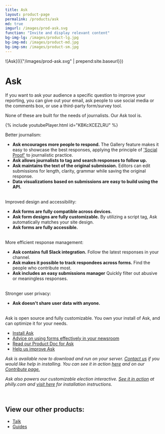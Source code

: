 ```yaml
---
title: Ask
layout: product-page
permalink: /products/ask
md: true
imgurl: /images/prod-ask.svg
function: "Invite and display relevant content"
bg-img-lg: /images/product-lg.jpg
bg-img-md: /images/product-md.jpg
bg-img-sm: /images/product-sm.jpg
---
```


![Ask]({{"/images/prod-ask.svg" | prepend:site.baseurl}})

# Ask 

If you want to ask your audience a specific question to improve your reporting, you can give out your email, ask people to use social media or the comments box, or use a third-party form/survey tool.

None of these are built for the needs of journalists. Our Ask tool is. 

{% include youtubePlayer.html id="KBKcXCEZLRU" %}		

Better journalism: 
* **Ask encourages more people to respond.** The Gallery feature makes it easy to showcase the best responses, applying the principle of ['Social Proof'](http://www.obanalytics.com/images/Cialdini_2001.pdf) to journalistic practice.
* **Ask allows journalists to tag and search responses to follow up.**<br/>
* **Ask maintains the text of the original submission.** Editors can edit submissions for length, clarity, grammar while saving the original response.<br/>
* **Data visualizations based on submissions are easy to build using the API.** <br/><br/>

Improved design and accessibility:
* **Ask forms are fully compatible across devices.**
* **Ask form designs are fully customizable.** By utilizing a script tag, Ask automatically matches your site design.
* **Ask forms are fully accessible.**<br/><br/>

More efficient response management:
* **Ask contains full Slack integration.** Follow the latest responses in your channel.
* **Ask makes it possible to track respondees across forms.** Find the people who contribute most.
* **Ask includes an easy submissions manager** Quickly filter out abusive or meaningless responses.<br/><br/>

Stronger user privacy: 
* **Ask doesn't share user data with anyone.**  <br/><br/>

Ask is open source and fully customizable. You own your install of Ask, and can optimize it for your needs.

* [Install Ask](https://docs.coralproject.net/products/ask/)
* [Advice on using forms effectively in your newsroom](https://blog.coralproject.net/forms-audience-engagement/)
* [Read our Product Doc for Ask](https://blog.coralproject.net/product-ask/)
* [Help us improve Ask](/contribute.html#help-us-improve-ask)

*Ask is available now to download and run on your server. [Contact us](mailto:jeff@mozillafoundation.org) if you would like help in installing. You can see it in action [here](https://www.youtube.com/watch?v=KBKcXCEZLRU) and on our [Contribute page.](/contribute.html#other-ideas-and-bug-reports)* 

*Ask also powers our customizable election interactive. [See it in action](http://www.philly.com/philly/news/politics/400537181.html) at philly.com and [visit here](https://github.com/bocoup/coral-ask-election-2016/) for installation instructions.*
<br />


&nbsp; 
&nbsp; 

## View our other products:
* [Talk](/products/talk.html)
* [Guides](/products/guides.html)

